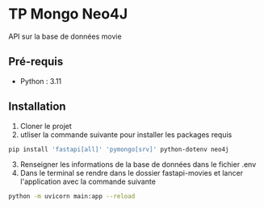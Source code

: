 # TP Mongo Neo4J

API sur la base de données movie

## Pré-requis

- Python : 3.11

## Installation

1. Cloner le projet
2. utliser  la commande suivante pour installer les packages requis

```bash
pip install 'fastapi[all]' 'pymongo[srv]' python-dotenv neo4j
```
3. Renseigner les informations de la base de données dans le fichier .env
4. Dans le terminal se rendre dans le dossier fastapi-movies et lancer l'application avec la commande suivante

```bash
python -m uvicorn main:app --reload
```



